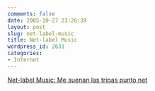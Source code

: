 ```yaml
---
comments: false
date: 2005-10-27 23:26:39
layout: post
slug: net-label-music
title: Net-label Music
wordpress_id: 2631
categories:
- Internet
---
```


[Net-label Music: Me suenan las tripas punto net](http://www.mesuenanlastripas.net)
